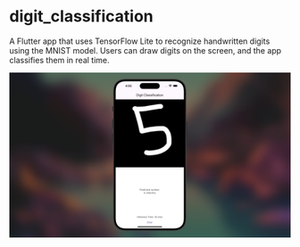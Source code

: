 # digit_classification
A Flutter app that uses TensorFlow Lite to recognize handwritten digits using the MNIST model. Users can draw digits on the screen, and the app classifies them in real time.

![App Screenshot](screenshots/Screenshot.png)
